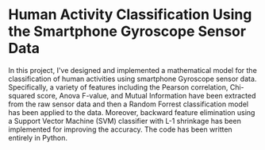 # Human Activity Classification Using the Smartphone Gyroscope Sensor Data

In this project, I've designed and implemented a mathematical model for the classification of human activities using smartphone Gyroscope sensor data. Specifically, a variety of features including the Pearson correlation, Chi-squared score, Anova F-value, and Mutual Information have been extracted from the raw sensor data and then a Random Forrest classification model has been applied to the data. Moreover, backward feature elimination using a Support Vector Machine (SVM) classifier with L-1 shrinkage has been implemented for improving the accuracy. The code has been written entirely in Python.
